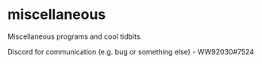 # miscellaneous
Miscellaneous programs and cool tidbits. <br/>

Discord for communication (e.g. bug or something else) - WW92030#7524
